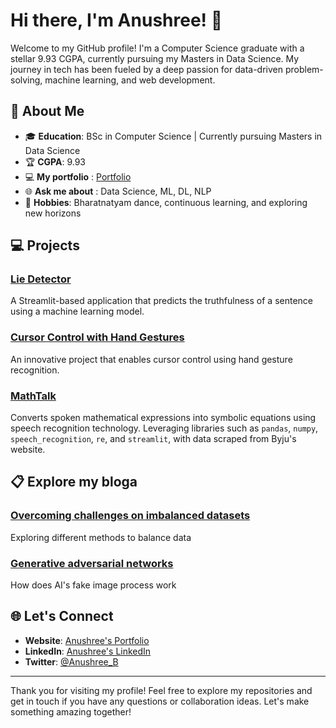 # Hi there, I'm Anushree! 👋

Welcome to my GitHub profile! I'm a Computer Science graduate with a stellar 9.93 CGPA, currently pursuing my Masters in Data Science. My journey in tech has been fueled by a deep passion for data-driven problem-solving, machine learning, and web development.

## 🌟 About Me

- 🎓 **Education**: BSc in Computer Science | Currently pursuing Masters in Data Science
- 🏆 **CGPA**: 9.93
- 💻 **My portfolio** :  [Portfolio](https://anushree-b.github.io./)
- 🌐 **Ask me about** : Data Science, ML, DL, NLP
- 💃 **Hobbies**: Bharatnatyam dance, continuous learning, and exploring new horizons


## 💻 Projects

### [Lie Detector](https://github.com/Anushree-B/lie-detector)
A Streamlit-based application that predicts the truthfulness of a sentence using a machine learning model.

### [Cursor Control with Hand Gestures](https://github.com/Anushree-B/cursor-control)
An innovative project that enables cursor control using hand gesture recognition.

### [MathTalk](https://github.com/Anushree-B/mathtalk)
Converts spoken mathematical expressions into symbolic equations using speech recognition technology. Leveraging libraries such as `pandas`, `numpy`, `speech_recognition`, `re`, and `streamlit`, with data scraped from Byju's website.

## 📋 Explore my bloga

### [Overcoming challenges on imbalanced datasets](https://medium.com/@anushreebhuskute/overcoming-challenges-in-imbalanced-datasets-6a1494d08f55)
Exploring different methods to balance data

### [Generative adversarial networks](https://medium.com/@anushreebhuskute/generative-adversarial-networks-the-science-behind-real-or-fake-7bc1552f0098)
How does AI's fake image process work

## 🌐 Let's Connect

- **Website**: [Anushree's Portfolio](https://anushree-b.github.io./)
- **LinkedIn**: [Anushree's LinkedIn](https://www.linkedin.com/in/anushree-b/)
- **Twitter**: [@Anushree_B](https://twitter.com/Anushree_B)

<!--## 📈 GitHub Stats

![Anushree's GitHub stats](https://github-readme-stats.vercel.app/api?username=Anushree-B&show_icons=true&theme=radical)

![GitHub Streak](https://github-readme-streak-stats.herokuapp.com/?user=Anushree-B&theme=radical)

![Top Langs](https://github-readme-stats.vercel.app/api/top-langs/?username=Anushree-B&layout=compact&theme=radical)
-->
---

Thank you for visiting my profile! Feel free to explore my repositories and get in touch if you have any questions or collaboration ideas. Let's make something amazing together!

